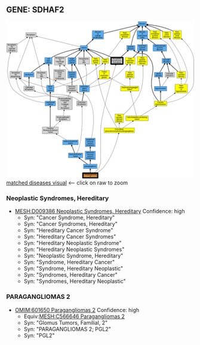 
## GENE: SDHAF2

![image](SDHAF2.png)
[matched diseases visual](SDHAF2.png)  <-- click on raw to zoom


### Neoplastic Syndromes, Hereditary
 * [MESH:D009386 Neoplastic Syndromes, Hereditary](http://beta.monarchinitiative.org/disease/MESH:D009386) Confidence: high
    * Syn: "Cancer Syndrome, Hereditary"
    * Syn: "Cancer Syndromes, Hereditary"
    * Syn: "Hereditary Cancer Syndrome"
    * Syn: "Hereditary Cancer Syndromes"
    * Syn: "Hereditary Neoplastic Syndrome"
    * Syn: "Hereditary Neoplastic Syndromes"
    * Syn: "Neoplastic Syndrome, Hereditary"
    * Syn: "Syndrome, Hereditary Cancer"
    * Syn: "Syndrome, Hereditary Neoplastic"
    * Syn: "Syndromes, Hereditary Cancer"
    * Syn: "Syndromes, Hereditary Neoplastic"

### PARAGANGLIOMAS 2
 * [OMIM:601650 Paragangliomas 2](http://beta.monarchinitiative.org/disease/OMIM:601650) Confidence: high
    * Equiv:[MESH:C566646 Paragangliomas 2](http://beta.monarchinitiative.org/disease/MESH:C566646)
    * Syn: "Glomus Tumors, Familial, 2"
    * Syn: "PARAGANGLIOMAS 2; PGL2"
    * Syn: "PGL2"
